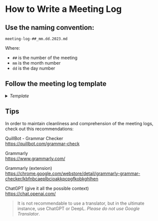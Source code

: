 # How to Write a Meeting Log

## Use the naming convention: <br>
`meeting-log-##_mm.dd.2023.md`

Where: 
- `##` is the number of the meeting
- `mm` is the month number
- `dd` is the day number
  

## Follow the meeting log template

<details>
<summary> <em>Template </em></summary>

```markdown
<!--The title of the meeting,
it could be the meeting number-->
# Meeting title 

<!--The date on where the meeting was carried out-->
> September 16th, 2023 

## Summary 

This section is a summary of the meeting; It discusses the objective of the meeting, the topics that were touched on, and the problems that were presented.

## Details

In this section, It details each topic that was touched on, the problems that were encountered and how they were solved.

## Conslusion

It writes what was achieved (It could be finished tasks), agreements, or new/pending tasks (who were assigned or if it remains pending)
```
</details>

## Tips

In order to maintain cleanliness and comprehension of the meeting logs, check out this recommendations: 

QuillBot - Grammar Checker<br>
https://quillbot.com/grammar-check

Grammarly <br>
https://www.grammarly.com/

Grammarly (extension)
https://chrome.google.com/webstore/detail/grammarly-grammar-checker/kbfnbcaeplbcioakkpcpgfkobkghlhen

ChatGPT (give it all the possible context) <br>
https://chat.openai.com/

> It is not recommendable to use a translator, but in the ultimate instance, use ChatGPT or DeepL. *Please do not use Google Translator*.
